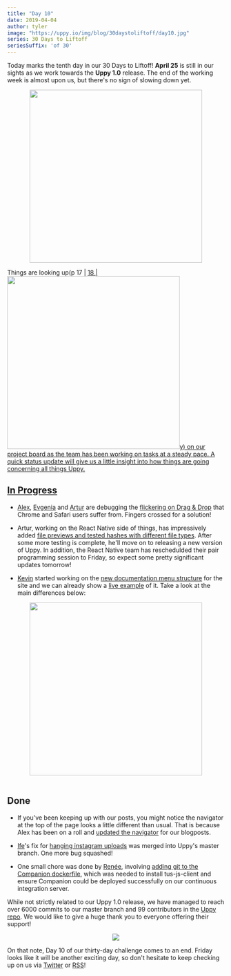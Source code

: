 ```yaml
---
title: "Day 10"
date: 2019-04-04
author: tyler
image: "https://uppy.io/img/blog/30daystoliftoff/day10.jpg"
series: 30 Days to Liftoff
seriesSuffix: 'of 30'
---
```


Today marks the tenth day in our 30 Days to Liftoff! **April 25** is still in our sights as we work towards the **Uppy 1.0** release. The end of the working week is almost upon us, but there's no sign of slowing down yet.  

<center><img width="400" src="/img/blog/30daystoliftoff/day10.jpg" /><br /></center>

Things are looking up(p  17 |   <a rel="noreferrer noopener" target="_blank" href="/img/blog/30daystoliftoff/2019-03-liftoff-04b.png" />
  18 |     <img width="400" src="/img/blog/30daystoliftoff/2019-03-liftoff-04a.png" />y) on our project board as the team has been working on tasks at a steady pace. A quick status update will give us a little insight into how things are going concerning all things Uppy.

<!--truncate-->

## In Progress

- [Alex](https://github.com/nqst), [Evgenia](https://github.com/lakesare) and [Artur](https://github.com/arturi) are debugging the [flickering on Drag & Drop](https://github.com/transloadit/uppy/pull/1400) that Chrome and Safari users suffer from. Fingers crossed for a solution!

- Artur, working on the React Native side of things, has impressively added [file previews and tested hashes with different file types](https://github.com/transloadit/uppy/pull/988). After some more testing is complete, he'll move on to releasing a new version of Uppy. In addition, the React Native team has reschedulded their pair programming session to Friday, so expect some pretty significant updates tomorrow!

- [Kevin](https://github.com/kvz) started working on the [new documentation menu structure](https://github.com/transloadit/uppy/pull/1405) for the site and we can already show a [live example](https://5ca5233bfd8bcc00085152a8--uppy.netlify.com/docs/) of it. Take a look at the main differences below:

<center><img width="400" src="/img/blog/30daystoliftoff/2019-04-04-docs.png" /><br /><br /></center>

## Done

- If you've been keeping up with our posts, you might notice the navigator at the top of the page looks a little different than usual. That is because Alex has been on a roll and [updated the navigator](https://github.com/transloadit/uppy/pull/1403) for our blogposts.

- [Ife](https://github.com/ifedapoolarewaju)'s fix for [hanging instagram uploads](https://github.com/transloadit/uppy/pull/1274) was merged into Uppy's master branch. One more bug squashed!

- One small chore was done by [Renée](https://github.com/goto-bus-stop), involving [adding git to the Companion dockerfile](https://github.com/transloadit/uppy/pull/1404), which was needed to install tus-js-client and ensure Companion could be deployed successfully on our continuous integration server.

While not strictly related to our Uppy 1.0 release, we have managed to reach over 6000 commits to our master branch and 99 contributors in the [Uppy repo](https://github.com/transloadit/uppy). We would like to give a huge thank you to everyone offering their support!

<center><img src="/img/blog/30daystoliftoff/2019-04-04.png" /><br /></center>
 
On that note, Day 10 of our thirty-day challenge comes to an end. Friday looks like it will be another exciting day, so don't hesitate to keep checking up on us via [Twitter](https://twitter.com/uppy_io) or [RSS](https://uppy.io/atom.xml)!
